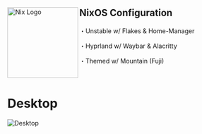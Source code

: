 <div align="left">
  <img align="left" src="https://i.imgur.com/RZ94Olr.png" alt="Nix Logo" width="160" height="160">
  <h2 align="left">NixOS Configuration</h2>
  <p align="left">・Unstable w/ Flakes & Home-Manager</p>
  <p align="left">・Hyprland w/ Waybar & Alacritty</p>
  <p align="left">・Themed w/ Mountain (Fuji)</p>
</div>
<br/>

# Desktop 
<img align="centre" src="https://i.imgur.com/kMkHEkY.png" alt="Desktop">